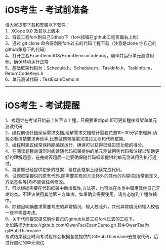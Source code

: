 # iOS考生 - 考试前准备
请大家提前下载和安装以下软件：<br/>
1、XCode 9.0 及其以上版本<br/>
2、将该工程fork到自己Github下（fork按钮在github工程页面右上角）<br/>
3、通过 git clone 命令将刚刚fork过去的代码工程下载（注意是clone 你自己的github账号下的代码）<br/>
4、打开工程ExamDemoIOS/ExamDemo.xcodeproj，编译并运行单元测试用例，确保环境运行正常<br/>
5、基础框架代码为：Schedule.h，Schedule.m，TaskInfo.h，TaskInfo.m，ReturnCodeKeys.h <br/>
6、单元测试代码：TestExamDemo.m
<hr/>
<h1>iOS考生 - 考试提醒</h1>
1、考题会在考试开始前上传至该工程，只需要重新pull即可更新程序框架和单元测试代码<br/>
2、编程前请仔细阅读需求文档,理解需求文档预计需要花费10~30分钟来理解,请务必看清楚要求再动手,比赛试题包括需求描述文档和代码框架。<br/>
3、编程时建议经常保持能编译运行，确保可以获得已经实现功能的得分。<br/>
4、在阅读题目后请同时阅读随代码框架提供的单元测试用例代码和注释以帮助更好的理解题意，在完成答题后一定要确保随代码框架提供的单元测试用例执行通过。<br/>
5、每道题已经提供初步的框架，请在此框架上继续完成代码。<br/>
6、试题框架提供的原有代码,除需要实现的方法体外的其他的内容(包括常量定义,方法签名等)均不能做任何修改。<br/>
7、可以根据需要在代码框架中新增属性,方法等，也可以在本类中调用其他自己开发的类。不建议使用其他第三方lib库，如果确实需要使用，请务必加到工程依赖中。 <br/>
8、除题目明确要求需要考虑的异常情况、输入校验外，其他异常情况和输入校验一律不需要考虑。<br/>
9、关于代码提交提交到你自己的github从该工程fork过去的工程下。<br/>
  比如路径为https://github.com/OwenTse/ExamDemo.git   其中OwenTse为gitHub Username<br/>
  考试结束截止时间考试程序会根据各位提供的GitHub Username去拉取代码，后进行自动的单元测试<br/>

